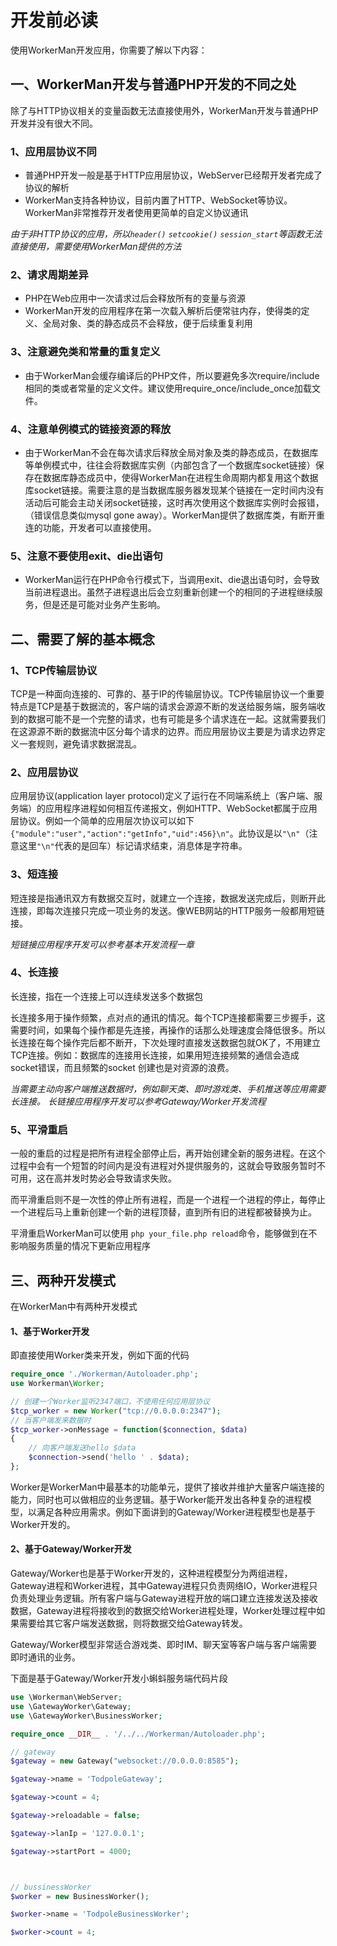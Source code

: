 # 开发前必读

使用WorkerMan开发应用，你需要了解以下内容：


## 一、WorkerMan开发与普通PHP开发的不同之处

除了与HTTP协议相关的变量函数无法直接使用外，WorkerMan开发与普通PHP开发并没有很大不同。

### 1、应用层协议不同
* 普通PHP开发一般是基于HTTP应用层协议，WebServer已经帮开发者完成了协议的解析
* WorkerMan支持各种协议，目前内置了HTTP、WebSocket等协议。WorkerMan非常推荐开发者使用更简单的自定义协议通讯

*由于非HTTP协议的应用，所以```header()``` ```setcookie()``` ```session_start```等函数无法直接使用，需要使用WorkerMan提供的方法*


### 2、请求周期差异
* PHP在Web应用中一次请求过后会释放所有的变量与资源
* WorkerMan开发的应用程序在第一次载入解析后便常驻内存，使得类的定义、全局对象、类的静态成员不会释放，便于后续重复利用

### 3、注意避免类和常量的重复定义
* 由于WorkerMan会缓存编译后的PHP文件，所以要避免多次require/include相同的类或者常量的定义文件。建议使用require_once/include_once加载文件。

### 4、注意单例模式的链接资源的释放
* 由于WorkerMan不会在每次请求后释放全局对象及类的静态成员，在数据库等单例模式中，往往会将数据库实例（内部包含了一个数据库socket链接）保存在数据库静态成员中，使得WorkerMan在进程生命周期内都复用这个数据库socket链接。需要注意的是当数据库服务器发现某个链接在一定时间内没有活动后可能会主动关闭socket链接，这时再次使用这个数据库实例时会报错，（错误信息类似mysql gone away）。WorkerMan提供了数据库类，有断开重连的功能，开发者可以直接使用。

### 5、注意不要使用exit、die出语句
* WorkerMan运行在PHP命令行模式下，当调用exit、die退出语句时，会导致当前进程退出。虽然子进程退出后会立刻重新创建一个的相同的子进程继续服务，但是还是可能对业务产生影响。


## 二、需要了解的基本概念

### 1、TCP传输层协议
TCP是一种面向连接的、可靠的、基于IP的传输层协议。TCP传输层协议一个重要特点是TCP是基于数据流的，客户端的请求会源源不断的发送给服务端，服务端收到的数据可能不是一个完整的请求，也有可能是多个请求连在一起。这就需要我们在这源源不断的数据流中区分每个请求的边界。而应用层协议主要是为请求边界定义一套规则，避免请求数据混乱。

### 2、应用层协议

应用层协议(application layer protocol)定义了运行在不同端系统上（客户端、服务端）的应用程序进程如何相互传递报文，例如HTTP、WebSocket都属于应用层协议。例如一个简单的应用层次协议可以如下```{"module":"user","action":"getInfo","uid":456}\n"```。此协议是以```"\n"```（注意这里```"\n"```代表的是回车）标记请求结束，消息体是字符串。

### 3、短连接

短连接是指通讯双方有数据交互时，就建立一个连接，数据发送完成后，则断开此连接，即每次连接只完成一项业务的发送。像WEB网站的HTTP服务一般都用短链接。

*短链接应用程序开发可以参考基本开发流程一章*


### 4、长连接

长连接，指在一个连接上可以连续发送多个数据包

长连接多用于操作频繁，点对点的通讯的情况。每个TCP连接都需要三步握手，这需要时间，如果每个操作都是先连接，再操作的话那么处理速度会降低很多。所以长连接在每个操作完后都不断开，下次处理时直接发送数据包就OK了，不用建立TCP连接。例如：数据库的连接用长连接，如果用短连接频繁的通信会造成socket错误，而且频繁的socket 创建也是对资源的浪费。

*当需要主动向客户端推送数据时，例如聊天类、即时游戏类、手机推送等应用需要长连接。*
*长链接应用程序开发可以参考Gateway/Worker开发流程*


### 5、平滑重启

一般的重启的过程是把所有进程全部停止后，再开始创建全新的服务进程。在这个过程中会有一个短暂的时间内是没有进程对外提供服务的，这就会导致服务暂时不可用，这在高并发时势必会导致请求失败。

而平滑重启则不是一次性的停止所有进程，而是一个进程一个进程的停止，每停止一个进程后马上重新创建一个新的进程顶替，直到所有旧的进程都被替换为止。

平滑重启WorkerMan可以使用 ```php your_file.php reload```命令，能够做到在不影响服务质量的情况下更新应用程序

## 三、两种开发模式
在WorkerMan中有两种开发模式

#### 1、基于Worker开发

即直接使用Worker类来开发，例如下面的代码
```php
require_once './Workerman/Autoloader.php';
use Workerman\Worker;

// 创建一个Worker监听2347端口，不使用任何应用层协议
$tcp_worker = new Worker("tcp://0.0.0.0:2347");
// 当客户端发来数据时
$tcp_worker->onMessage = function($connection, $data)
{
    // 向客户端发送hello $data
    $connection->send('hello ' . $data);
};
```

Worker是WorkerMan中最基本的功能单元，提供了接收并维护大量客户端连接的能力，同时也可以做相应的业务逻辑。基于Worker能开发出各种复杂的进程模型，以满足各种应用需求。例如下面讲到的Gateway/Worker进程模型也是基于Worker开发的。

#### 2、基于Gateway/Worker开发
Gateway/Worker也是基于Worker开发的，这种进程模型分为两组进程，Gateway进程和Worker进程，其中Gateway进程只负责网络IO，Worker进程只负责处理业务逻辑。所有客户端与Gateway进程开放的端口建立连接发送及接收数据，Gateway进程将接收到的数据交给Worker进程处理，Worker处理过程中如果需要给其它客户端发送数据，则将数据交给Gateway转发。

Gateway/Worker模型非常适合游戏类、即时IM、聊天室等客户端与客户端需要即时通讯的业务。

下面是基于Gateway/Worker开发小蝌蚪服务端代码片段

```php
use \Workerman\WebServer;
use \GatewayWorker\Gateway;
use \GatewayWorker\BusinessWorker;

require_once __DIR__ . '/../../Workerman/Autoloader.php';

// gateway
$gateway = new Gateway("websocket://0.0.0.0:8585");

$gateway->name = 'TodpoleGateway';

$gateway->count = 4;

$gateway->reloadable = false;

$gateway->lanIp = '127.0.0.1';

$gateway->startPort = 4000;



// bussinessWorker
$worker = new BusinessWorker();

$worker->name = 'TodpoleBusinessWorker';

$worker->count = 4;

```


